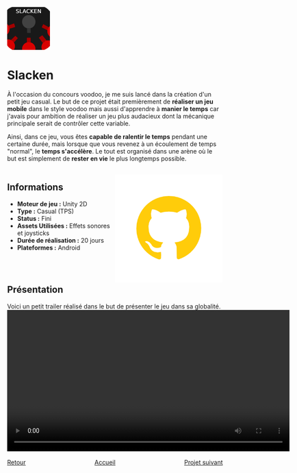 <img src="./Images/Slacken_1.png" alt="Slacken Logo" width="100" height="100">

# Slacken

  À l'occasion du concours voodoo, je me suis lancé dans la création d'un petit jeu casual. Le but de ce projet était premièrement de **réaliser un jeu mobile** dans le style voodoo mais aussi d'apprendre à **manier le temps** car j'avais pour ambition de réaliser un jeu plus audacieux dont la mécanique principale serait de contrôler cette variable.
  
  Ainsi, dans ce jeu, vous êtes **capable de ralentir le temps** pendant une certaine durée, mais lorsque que vous revenez à un écoulement de temps "normal", le **temps s'accélère**. Le tout est organisé dans une arène où le but est simplement de **rester en vie** le plus longtemps possible.
<br><br>

## Informations
<p>
  <a href="https://github.com/Beroud-Dylan/Slacken"><img src="./Images/GithubLogo.png" alt="Lien vers Github" width="50%;" style="float: right; margin-top: -60px;"></a>
<ul>
  <li><b>Moteur de jeu :</b> Unity 2D</li>
  <li><b>Type :</b> Casual (TPS)</li>
  <li><b>Status :</b> Fini</li>
  <li><b>Assets Utilisées :</b> Effets sonores et joysticks</li>
  <li><b>Durée de réalisation :</b> 20 jours</li>
  <li><b>Plateformes :</b> Android</li>
</ul>
</p>
<br><br>

## Présentation
  Voici un petit trailer réalisé dans le but de présenter le jeu dans sa globalité.
<video width="660" controls>
  <source src="./Videos/TrailerSlacken.mp4" type="video/mp4">
  Votre navigateur ne supporte pas la lecture de vidéos HTML5.
</video>
<br>

<div style="display: flex; justify-content: space-between;">
    <div><a href="./trapped.html">Retour</a></div>
    <div><a href="./index.html">Accueil</a></div>
    <div><a href="./rocknfall.html">Projet suivant</a></div>
</div>
